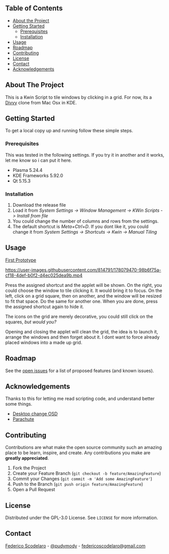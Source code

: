 <!--
*** Thanks for checking out this README Template. If you have a suggestion that would
*** make this better, please fork the repo and create a pull request or simply open
*** an issue with the tag "enhancement".
*** Thanks again! Now go create something AMAZING! :D
***
***
***
*** To avoid retyping too much info. Do a search and replace for the following:
*** github_username, repo, twitter_handle, email
-->


<!-- TABLE OF CONTENTS -->
## Table of Contents

* [About the Project](#about-the-project)
* [Getting Started](#getting-started)
  * [Prerequisites](#prerequisites)
  * [Installation](#installation)
* [Usage](#usage)
* [Roadmap](#roadmap)
* [Contributing](#contributing)
* [License](#license)
* [Contact](#contact)
* [Acknowledgements](#acknowledgements)



<!-- ABOUT THE PROJECT -->
## About The Project
This is a Kwin Script to tile windows by clicking in a grid. For now, its a [Divvy](https://mizage.com/divvy/) clone from Mac Osx in KDE.

<!-- GETTING STARTED -->
## Getting Started

To get a local copy up and running follow these simple steps.

### Prerequisites

This was tested in the following settings. If you try it in another and it works, let me know so i can put it here.

* Plasma 5.24.4
* KDE Frameworks 5.92.0
* Qt 5.15.3


### Installation

1. Download the release file
2. Load it from *System Settings -> Window Management -> KWin Scripts -> Install from file*
3. You could change the number of columns and rows from the settings.
4. The default shortcut is *Meta+Ctrl+D*. If you dont like it, you could change it from *System Settings -> Shortcuts -> Kwin -> Manual Tiling*

<!-- USAGE EXAMPLES -->
## Usage
[First Prototype](https://user-images.githubusercontent.com/814791/177024333-dd5e8175-f091-41b8-ab46-2ed49185ffe8.mp4)

https://user-images.githubusercontent.com/814791/178079470-98b6f75a-cf18-4def-b0f2-d4ec025dea9b.mp4

Press the assigned shortcut and the applet will be shown. On the right, you could choose the window to tile clicking it. It would bring it to focus. On the left, click on a grid square, then on another, and the window will be resized to fit that space. Do the same for another one. When you are done, press the assigned shortcut again to hide it.

The icons on the grid are merely decorative, you could still click on the squares, *but would you?*

Opening and closing the applet will clean the grid, the idea is to launch it, arrange the windows and then forget about it. I dont want to force already placed windows into a made up grid.

<!-- ROADMAP -->
## Roadmap

See the [open issues](https://github.com/pudymody/kde-manual-tiling/issues) for a list of proposed features (and known issues).

<!-- ACKNOWLEDGEMENTS -->
## Acknowledgements

Thanks to this for letting me read scripting code, and understand better some things.
* [Desktop change OSD](https://invent.kde.org/plasma/kwin/-/blob/master/src/scripts/desktopchangeosd/contents/ui/osd.qml)
* [Parachute](https://github.com/tcorreabr/Parachute)

<!-- CONTRIBUTING -->
## Contributing

Contributions are what make the open source community such an amazing place to be learn, inspire, and create. Any contributions you make are **greatly appreciated**.

1. Fork the Project
2. Create your Feature Branch (`git checkout -b feature/AmazingFeature`)
3. Commit your Changes (`git commit -m 'Add some AmazingFeature'`)
4. Push to the Branch (`git push origin feature/AmazingFeature`)
5. Open a Pull Request



<!-- LICENSE -->
## License

Distributed under the GPL-3.0 License. See `LICENSE` for more information.



<!-- CONTACT -->
## Contact

[Federico Scodelaro](https://pudymody.netlify.com) - [@pudymody](https://twitter.com/pudymody) - federicoscodelaro@gmail.com
